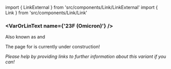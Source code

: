 import { LinkExternal } from 'src/components/Link/LinkExternal'
import { Link } from 'src/components/Link/Link'




<MdxContent filepath="clusters/VoCHeader.md" />

### <VarOrLinText name={'23F (Omicron)'} />
Also known as <VarOrLin name="23F (Omicron)" invert={true}/> and <Who name="Omicron" />

<MdxContent filepath="clusters/OmicronHeader.md" />

The page for <VarOrLin name="23F (Omicron)"/> is currently under construction!

_Please help by providing links to further information about this variant if you can!_




